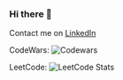 ### Hi there 👋

Contact me on <a href="https://www.linkedin.com/in/alexissorianooo/"> LinkedIn </a>

CodeWars:
![Codewars](https://github.r2v.ch/codewars?user=alexissorianooo&stroke=%23F9E8FF)

LeetCode:
![LeetCode Stats](https://leetcard.jacoblin.cool/alexissorianooo?theme=unicorn&font=Inter)
<!--
**alexissorianooo/alexissorianooo** is a ✨ _special_ ✨ repository because its `README.md` (this file) appears on your GitHub profile.

Here are some ideas to get you started:

- 🔭 I’m currently working on ...
- 🌱 I’m currently learning ...
- 👯 I’m looking to collaborate on ...
- 🤔 I’m looking for help with ...
- 💬 Ask me about ...
- 📫 How to reach me: ...
- 😄 Pronouns: ...
- ⚡ Fun fact: ...
-->
